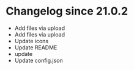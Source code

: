 # Changelog since 21.0.2
- Add files via upload 
- Add files via upload 
- Update icons 
- Update README 
- update 
- Update config.json 

